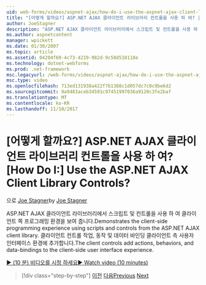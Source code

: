 ```yaml
---
uid: web-forms/videos/aspnet-ajax/how-do-i-use-the-aspnet-ajax-client-library-controls
title: "[어떻게 할까요?] ASP.NET AJAX 클라이언트 라이브러리 컨트롤을 사용 하 여? | Microsoft 문서"
author: JoeStagner
description: "ASP.NET AJAX 클라이언트 라이브러리에서 스크립트 및 컨트롤을 사용 하 여 클라이언트 쪽 프로그래밍 환경을 보여 줍니다. 클라이언트 컨트롤 동작을 behavio 추가..."
ms.author: aspnetcontent
manager: wpickett
ms.date: 01/30/2007
ms.topic: article
ms.assetid: 04204f69-4c73-4219-982d-9c58d510118e
ms.technology: dotnet-webforms
ms.prod: .net-framework
msc.legacyurl: /web-forms/videos/aspnet-ajax/how-do-i-use-the-aspnet-ajax-client-library-controls
msc.type: video
ms.openlocfilehash: 713ed131938a422f7b1388c1d057dc7c0c9be6d2
ms.sourcegitcommit: 9a9483aceb34591c97451997036a9120c3fe2baf
ms.translationtype: MT
ms.contentlocale: ko-KR
ms.lasthandoff: 11/10/2017
---
```

<a name="how-do-i-use-the-aspnet-ajax-client-library-controls"></a><span data-ttu-id="bdc3c-105">[어떻게 할까요?] ASP.NET AJAX 클라이언트 라이브러리 컨트롤을 사용 하 여?</span><span class="sxs-lookup"><span data-stu-id="bdc3c-105">[How Do I:] Use the ASP.NET AJAX Client Library Controls?</span></span>
====================
<span data-ttu-id="bdc3c-106">으로 [Joe Stagner](https://github.com/JoeStagner)</span><span class="sxs-lookup"><span data-stu-id="bdc3c-106">by [Joe Stagner](https://github.com/JoeStagner)</span></span>

<span data-ttu-id="bdc3c-107">ASP.NET AJAX 클라이언트 라이브러리에서 스크립트 및 컨트롤을 사용 하 여 클라이언트 쪽 프로그래밍 환경을 보여 줍니다.</span><span class="sxs-lookup"><span data-stu-id="bdc3c-107">Demonstrates the client-side programming experience using scripts and controls from the ASP.NET AJAX client library.</span></span> <span data-ttu-id="bdc3c-108">클라이언트 컨트롤 작업, 동작 및 데이터 바인딩 클라이언트 측 사용자 인터페이스 환경에 추가합니다.</span><span class="sxs-lookup"><span data-stu-id="bdc3c-108">The client controls add actions, behaviors, and data-bindings to the client-side user interface experience.</span></span>

[<span data-ttu-id="bdc3c-109">&#9654; (10 분) 비디오를 시청 하세요</span><span class="sxs-lookup"><span data-stu-id="bdc3c-109">&#9654; Watch video (10 minutes)</span></span>](https://channel9.msdn.com/Blogs/ASP-NET-Site-Videos/how-do-i-use-the-aspnet-ajax-client-library-controls)

>[!div class="step-by-step"]
<span data-ttu-id="bdc3c-110">[이전](how-do-i-aspnet-ajax-enable-an-existing-web-service.md)
[다음](how-do-i-use-an-aspnet-ajax-scriptmanagerproxy.md)</span><span class="sxs-lookup"><span data-stu-id="bdc3c-110">[Previous](how-do-i-aspnet-ajax-enable-an-existing-web-service.md)
[Next](how-do-i-use-an-aspnet-ajax-scriptmanagerproxy.md)</span></span>
